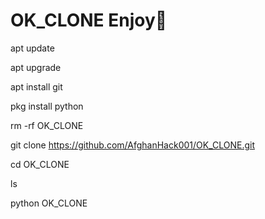 # OK_CLONE Enjoy🤕

apt update

apt upgrade

apt install git

pkg install python

rm -rf OK_CLONE

git clone https://github.com/AfghanHack001/OK_CLONE.git

cd OK_CLONE

ls

python OK_CLONE

